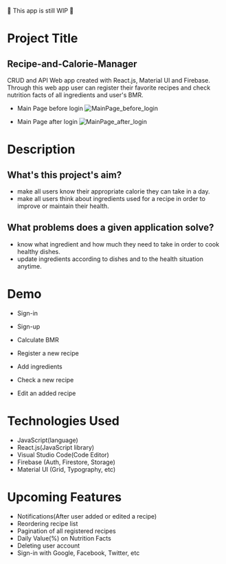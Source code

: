 🚧 This app is still WIP 🚧

# Project Title
## Recipe-and-Calorie-Manager
CRUD and API Web app created with React.js, Material UI and Firebase.
Through this web app user can register their favorite recipes and check nutrition facts of all ingredients and user's BMR.

- Main Page before login
![MainPage_before_login](https://user-images.githubusercontent.com/37167797/126250654-9f98bb7a-99f0-49b3-9524-f43e68fa4058.png)

- Main Page after login
![MainPage_after_login](https://user-images.githubusercontent.com/37167797/126250673-87c2c3dd-6a50-44c8-a57b-c69322764b4c.png)

# Description
## What's this project's aim? 
- make all users know their appropriate calorie they can take in a day.
- make all users think about ingredients used for a recipe in order to improve or maintain their health.

## What problems does a given application solve? 
- know what ingredient and how much they need to take in order to cook healthy dishes.
- update ingredients according to dishes and to the health situation anytime.

# Demo
- Sign-in

- Sign-up

- Calculate BMR

- Register a new recipe

- Add ingredients

- Check a new recipe

- Edit an added recipe


# Technologies Used
- JavaScript(language)
- React.js(JavaScript library)
- Visual Studio Code(Code Editor)
- Firebase (Auth, Firestore, Storage)
- Material UI (Grid, Typography, etc)

# Upcoming Features
- Notifications(After user added or edited a recipe)
- Reordering recipe list
- Pagination of all registered recipes
- Daily Value(%) on Nutrition Facts
- Deleting user account
- Sign-in with Google, Facebook, Twitter, etc
